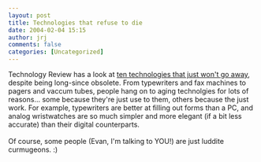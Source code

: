```yaml
---
layout: post
title: Technologies that refuse to die
date: 2004-02-04 15:15
author: jrj
comments: false
categories: [Uncategorized]
---
```

Technology Review has a look at <a href="http://www.technologyreview.com/articles/scigliano0204.asp?trk=nl" target="_blank">ten technologies that just won't go away</a>, despite being long-since obsolete. From typewriters and fax machines to pagers and vaccum tubes, people hang on to aging technolgies for lots of reasons... some because they're just use to them, others because the just work. For example, typewriters are better at filling out forms than a PC, and analog wristwatches are so much simpler and more elegant (if a bit less accurate) than their digital counterparts.
<br />
<br />Of course, some people (Evan, I'm talking to YOU!) are just luddite curmugeons.  :)
